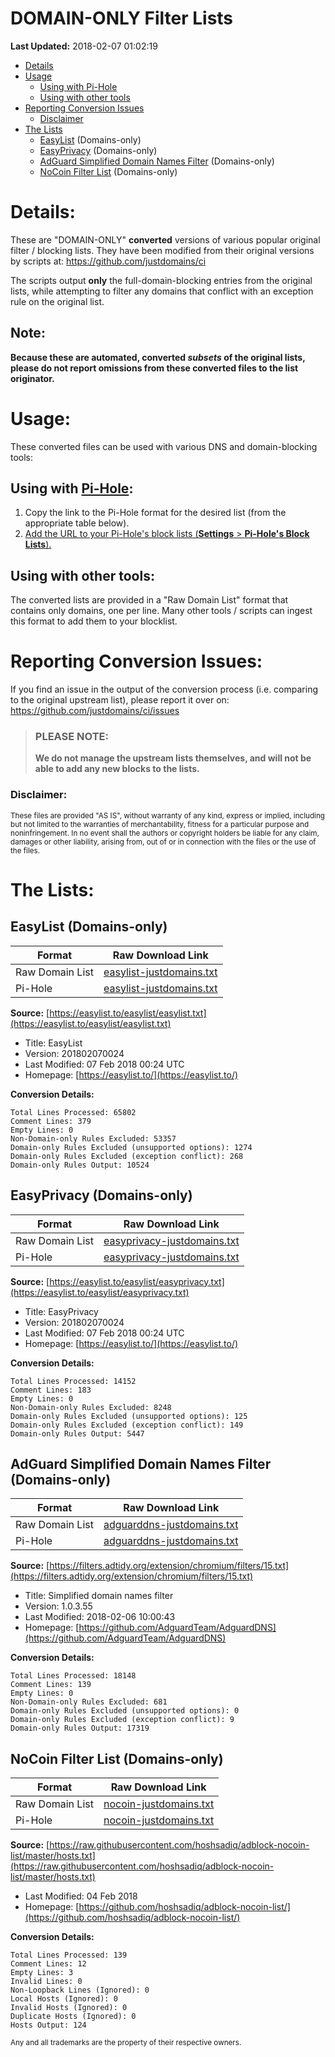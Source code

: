 # DOMAIN-ONLY Filter Lists
**Last Updated:** 2018-02-07 01:02:19

- [Details](#details)
- [Usage](#usage)
  - [Using with Pi-Hole](#using-with-pi-hole)
  - [Using with other tools](#using-with-other-tools)
- [Reporting Conversion Issues](#reporting-conversion-issues)
  - [Disclaimer](#disclaimer)
- [The Lists](#the-lists)
  - [EasyList](#easylist-domains-only) (Domains-only)
  - [EasyPrivacy](#easyprivacy-domains-only) (Domains-only)
  - [AdGuard Simplified Domain Names Filter](#adguard-simplified-domain-names-filter-domains-only) (Domains-only)
  - [NoCoin Filter List](#nocoin-filter-list-domains-only) (Domains-only)

# Details:
These are "DOMAIN-ONLY" **converted** versions of various popular original filter / blocking lists.
They have been modified from their original versions by scripts at: https://github.com/justdomains/ci

The scripts output **only** the full-domain-blocking entries from the original lists, while attempting to filter any domains that conflict with an exception rule on the original list.

## Note:
**Because these are automated, converted _subsets_ of the original lists, please do not report omissions from these converted files to the list originator.**

# Usage:
These converted files can be used with various DNS and domain-blocking tools:

## Using with [Pi-Hole](https://pi-hole.net/):
1. Copy the link to the Pi-Hole format for the desired list (from the appropriate table below).
2. [Add the URL to your Pi-Hole's block lists (**Settings** > **Pi-Hole's Block Lists**).](https://github.com/pi-hole/pi-hole/wiki/Customising-Sources-for-Ad-Lists)

## Using with other tools:
The converted lists are provided in a "Raw Domain List" format that contains only domains, one per line. Many other tools / scripts can ingest this format to add them to your blocklist.

# Reporting Conversion Issues:
If you find an issue in the output of the conversion process (i.e. comparing to the original upstream list), please report it over on: https://github.com/justdomains/ci/issues

> ### **PLEASE NOTE:**
> **We do not manage the upstream lists themselves, and will not be able to add any new blocks to the lists.**

### Disclaimer:
<sub>These files are provided "AS IS", without warranty of any kind, express or implied, including but not limited to the warranties of merchantability, fitness for a particular purpose and noninfringement. In no event shall the authors or copyright holders be liable for any claim, damages or other liability, arising from, out of or in connection with the files or the use of the files.</sub>

# The Lists:

## EasyList (Domains-only)
| Format | Raw Download Link |
| --- | --- |
| Raw Domain List | [easylist-justdomains.txt](https://raw.githubusercontent.com/justdomains/blocklists/master/lists/easylist-justdomains.txt) |
| Pi-Hole | [easylist-justdomains.txt](https://raw.githubusercontent.com/justdomains/blocklists/master/lists/easylist-justdomains.txt) |

**Source:** [https://easylist.to/easylist/easylist.txt](https://easylist.to/easylist/easylist.txt)
- Title: EasyList
- Version: 201802070024
- Last Modified: 07 Feb 2018 00:24 UTC
- Homepage: [https://easylist.to/](https://easylist.to/)

**Conversion Details:**
```
Total Lines Processed: 65802
Comment Lines: 379
Empty Lines: 0
Non-Domain-only Rules Excluded: 53357
Domain-only Rules Excluded (unsupported options): 1274
Domain-only Rules Excluded (exception conflict): 268
Domain-only Rules Output: 10524
```

## EasyPrivacy (Domains-only)
| Format | Raw Download Link |
| --- | --- |
| Raw Domain List | [easyprivacy-justdomains.txt](https://raw.githubusercontent.com/justdomains/blocklists/master/lists/easyprivacy-justdomains.txt) |
| Pi-Hole | [easyprivacy-justdomains.txt](https://raw.githubusercontent.com/justdomains/blocklists/master/lists/easyprivacy-justdomains.txt) |

**Source:** [https://easylist.to/easylist/easyprivacy.txt](https://easylist.to/easylist/easyprivacy.txt)
- Title: EasyPrivacy
- Version: 201802070024
- Last Modified: 07 Feb 2018 00:24 UTC
- Homepage: [https://easylist.to/](https://easylist.to/)

**Conversion Details:**
```
Total Lines Processed: 14152
Comment Lines: 183
Empty Lines: 0
Non-Domain-only Rules Excluded: 8248
Domain-only Rules Excluded (unsupported options): 125
Domain-only Rules Excluded (exception conflict): 149
Domain-only Rules Output: 5447
```

## AdGuard Simplified Domain Names Filter (Domains-only)
| Format | Raw Download Link |
| --- | --- |
| Raw Domain List | [adguarddns-justdomains.txt](https://raw.githubusercontent.com/justdomains/blocklists/master/lists/adguarddns-justdomains.txt) |
| Pi-Hole | [adguarddns-justdomains.txt](https://raw.githubusercontent.com/justdomains/blocklists/master/lists/adguarddns-justdomains.txt) |

**Source:** [https://filters.adtidy.org/extension/chromium/filters/15.txt](https://filters.adtidy.org/extension/chromium/filters/15.txt)
- Title: Simplified domain names filter
- Version: 1.0.3.55
- Last Modified: 2018-02-06 10:00:43
- Homepage: [https://github.com/AdguardTeam/AdguardDNS](https://github.com/AdguardTeam/AdguardDNS)

**Conversion Details:**
```
Total Lines Processed: 18148
Comment Lines: 139
Empty Lines: 0
Non-Domain-only Rules Excluded: 681
Domain-only Rules Excluded (unsupported options): 0
Domain-only Rules Excluded (exception conflict): 9
Domain-only Rules Output: 17319
```

## NoCoin Filter List (Domains-only)
| Format | Raw Download Link |
| --- | --- |
| Raw Domain List | [nocoin-justdomains.txt](https://raw.githubusercontent.com/justdomains/blocklists/master/lists/nocoin-justdomains.txt) |
| Pi-Hole | [nocoin-justdomains.txt](https://raw.githubusercontent.com/justdomains/blocklists/master/lists/nocoin-justdomains.txt) |

**Source:** [https://raw.githubusercontent.com/hoshsadiq/adblock-nocoin-list/master/hosts.txt](https://raw.githubusercontent.com/hoshsadiq/adblock-nocoin-list/master/hosts.txt)
- Last Modified: 04 Feb 2018
- Homepage: [https://github.com/hoshsadiq/adblock-nocoin-list/](https://github.com/hoshsadiq/adblock-nocoin-list/)

**Conversion Details:**
```
Total Lines Processed: 139
Comment Lines: 12
Empty Lines: 3
Invalid Lines: 0
Non-Loopback Lines (Ignored): 0
Local Hosts (Ignored): 0
Invalid Hosts (Ignored): 0
Duplicate Hosts (Ignored): 0
Hosts Output: 124
```

<sub>Any and all trademarks are the property of their respective owners.</sub>
